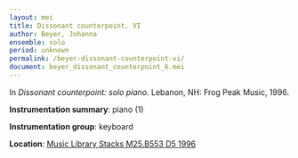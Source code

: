 ```yaml
---
layout: mei
title: Dissonant counterpoint, VI
author: Beyer, Johanna
ensemble: solo 
period: unknown
permalink: /beyer-dissonant-counterpoint-vi/
document: beyer_dissonant_counterpoint_6.mei
---
```


In *Dissonant counterpoint: solo piano.* Lebanon, NH: Frog Peak Music, 1996.

**Instrumentation summary**: piano (1)

**Instrumentation group**: keyboard

**Location**: <a href="https://tufts.primo.exlibrisgroup.com/permalink/01TUN_INST/1kc9gia/alma991009589829703851" target="_blank">Music Library Stacks M25.B553 D5 1996</a>
